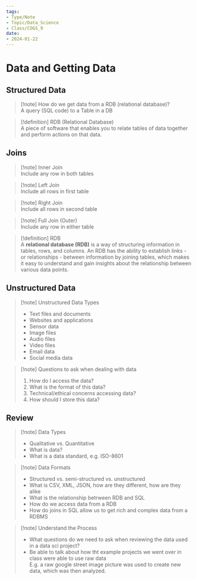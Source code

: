 ```yaml
---
tags:
- Type/Note
- Topic/Data_Science
- Class/COGS_9
date:
- 2024-01-22
---
```

#  Data and Getting Data  

## Structured Data  

> [!note] How do we get data from a RDB (relational database)?  
> A query (SQL code) to a Table in a DB  

> [!definition] RDB (Relational Database)  
> A piece of software that enables you to relate tables of data together and perform actions on that data.  

## Joins  

> [!note] Inner Join  
> Include any row in both tables  

> [!note] Left Join  
> Include all rows in first table  

> [!note] Right Join  
> Include all rows in second table  

> [!note] Full Join (Outer)  
> Include any row in either table  

> [!definition] RDB  
> A **relational database (RDB)** is a way of structuring information in tables, rows, and columns. An RDB has the ability to establish links - or relationships - between information by joining tables, which makes it easy to understand and gain insights about the relationship between various data points.  

## Unstructured Data  

> [!note] Unstructured Data Types  
> - Text files and documents  
> - Websites and applications  
> - Sensor data  
> - Image files  
> - Audio files  
> - Video files  
> - Email data  
> - Social media data  

> [!note] Questions to ask when dealing with data  
> 1. How do I access the data?  
> 2. What is the format of this data?  
> 3. Technical/ethical concerns accessing data?  
> 4. How should I store this data?  

## Review  

> [!note] Data Types  
> - Qualitative vs. Quantitative  
> - What is data?  
> - What is a data standard, e.g. ISO-8601  

> [!note] Data Formats  
> - Structured vs. semi-structured vs. unstructured  
> - What is CSV, XML, JSON, how are they different, how are they alike  
> - What is the relationship betrween RDB and SQL  
> - How do we access data from a RDB  
> - How do joins in SQL allow us to get rich and complex data from a RDBMS  

> [!note] Understand the Process  
> - What questions do we need to ask when reviewing the data used in a data sci project?  
> - Be able to talk about how tht example projects we went over in class were able to use raw data  
> E.g. a raw google street image picture was used to create new data, which was then analyzed.  
